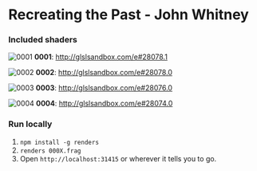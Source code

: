 # Recreating the Past - John Whitney

### Included shaders

![0001](https://cloud.githubusercontent.com/assets/73099/10313281/e7b4720e-6c1c-11e5-989a-29c6bb9c17e5.png)
**0001**: http://glslsandbox.com/e#28078.1

![0002](https://cloud.githubusercontent.com/assets/73099/10313242/a49a88a0-6c1c-11e5-8d56-ac36bff9c4d5.png)
**0002**: http://glslsandbox.com/e#28078.0

![0003](https://cloud.githubusercontent.com/assets/73099/10313262/cef032c6-6c1c-11e5-808b-a1fe643aa84a.png)
**0003**: http://glslsandbox.com/e#28076.0

![0004](https://cloud.githubusercontent.com/assets/73099/10313206/714878fe-6c1c-11e5-89a6-5e058e231f84.png)
**0004**: http://glslsandbox.com/e#28074.0

### Run locally
1. `npm install -g renders`
2. `renders 000X.frag`
3. Open `http://localhost:31415` or wherever it tells you to go.
